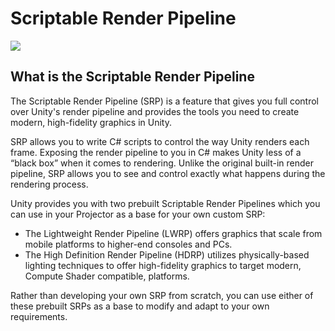 # Scriptable Render Pipeline
![](https://blogs.unity3d.com/wp-content/uploads/2018/01/image5_rs.png)
## What is the Scriptable Render Pipeline

The Scriptable Render Pipeline (SRP) is a feature that gives you full control over Unity's render pipeline and provides the tools you need to create modern, high-fidelity graphics in Unity.

SRP allows you to write C# scripts to control the way Unity renders each frame. Exposing the render pipeline to you in C# makes Unity less of a “black box” when it comes to rendering. Unlike the original built-in render pipeline, SRP allows you to see and control exactly what happens during the rendering process. 

Unity provides you with two prebuilt Scriptable Render Pipelines which you can use in your Projector as a base for your own custom SRP:
* The Lightweight Render Pipeline (LWRP) offers graphics that scale from mobile platforms to higher-end consoles and PCs.
* The High Definition Render Pipeline (HDRP) utilizes physically-based lighting techniques to offer high-fidelity graphics to target modern, Compute Shader compatible, platforms.

Rather than developing your own SRP from scratch, you can use either of these prebuilt SRPs as a base to modify and adapt to your own requirements. 

